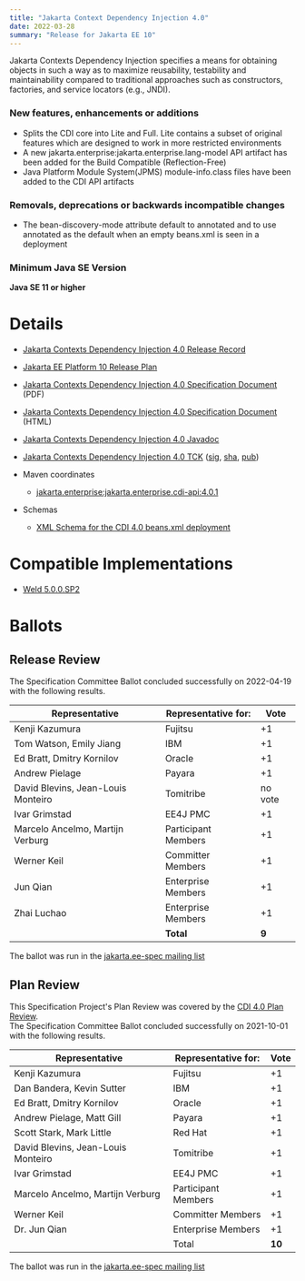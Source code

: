 ```yaml
---
title: "Jakarta Context Dependency Injection 4.0"
date: 2022-03-28
summary: "Release for Jakarta EE 10"
---
```


Jakarta Contexts Dependency Injection specifies a means for obtaining objects in such a way as to maximize reusability, testability and maintainability compared to traditional approaches such as constructors, factories, and service locators (e.g., JNDI).

### New features, enhancements or additions
<!-- List here -->
* Splits the CDI core into Lite and Full. Lite contains a subset of original features which are designed to work in more restricted environments
* A new jakarta.enterprise:jakarta.enterprise.lang-model API artifact has been added for the Build
Compatible (Reflection-Free)
* Java Platform Module System(JPMS) module-info.class files have been added to the CDI API artifacts

### Removals, deprecations or backwards incompatible changes
<!-- List here -->
* The bean-discovery-mode attribute default to annotated and to use annotated as the default when an empty beans.xml is seen in a deployment

### Minimum Java SE Version
<!-- Specify the minimum required Java SE version for this specification -->
**Java SE 11 or higher**

# Details

* [Jakarta Contexts Dependency Injection 4.0 Release Record](https://projects.eclipse.org/projects/ee4j.cdi/releases/4.0)
* [Jakarta EE Platform 10 Release Plan](https://jakartaee.github.io/jakartaee-platform/jakartaee10/JakartaEE10ReleasePlan)
* [Jakarta Contexts Dependency Injection 4.0 Specification Document](./jakarta-cdi-spec-4.0.pdf) (PDF)
* [Jakarta Contexts Dependency Injection 4.0 Specification Document](./jakarta-cdi-spec-4.0.html) (HTML)
* [Jakarta Contexts Dependency Injection 4.0 Javadoc](./apidocs)
* [Jakarta Contexts Dependency Injection 4.0 TCK](https://download.eclipse.org/jakartaee/cdi/4.0/cdi-tck-4.0.10-dist.zip)
([sig](https://download.eclipse.org/jakartaee/cdi/4.0/cdi-tck-4.0.10-dist.zip.sig),
[sha](https://download.eclipse.org/jakartaee/cdi/4.0/cdi-tck-4.0.10-dist.zip.sha256),
[pub](https://raw.githubusercontent.com/jakartaee/specification-committee/master/jakartaee-spec-committee.pub))

* Maven coordinates
  * [jakarta.enterprise:jakarta.enterprise.cdi-api:4.0.1](https://search.maven.org/artifact/jakarta.enterprise/jakarta.enterprise.cdi-api/4.0.1/jar)

* Schemas
  * [XML Schema for the CDI 4.0 beans.xml deployment](https://jakarta.ee/xml/ns/jakartaee/beans_4_0.xsd)

# Compatible Implementations

* [Weld 5.0.0.SP2](https://weld.cdi-spec.org/download/)

# Ballots

## Release Review

The Specification Committee Ballot concluded successfully on 2022-04-19 with the following results.

| Representative                     | Representative for: | Vote   |
|------------------------------------|---------------------|--------|
| Kenji Kazumura                     | Fujitsu             | +1     |
| Tom Watson, Emily Jiang            | IBM                 | +1     |
| Ed Bratt, Dmitry Kornilov          | Oracle              | +1     |
| Andrew Pielage                     | Payara              | +1     |
| David Blevins, Jean-Louis Monteiro | Tomitribe           | no vote |
| Ivar Grimstad                      | EE4J PMC            | +1     |
| Marcelo Ancelmo, Martijn Verburg   | Participant Members | +1     |
| Werner Keil                        | Committer Members   | +1     |
| Jun Qian                           | Enterprise Members  | +1     |
| Zhai Luchao                        | Enterprise Members  | +1     |  
|                                    | **Total**           | **9** |

The ballot was run in the [jakarta.ee-spec mailing list](https://www.eclipse.org/lists/jakarta.ee-spec/msg02354.html)

## Plan Review

This Specification Project's Plan Review was covered by the [CDI 4.0 Plan Review](https://projects.eclipse.org/projects/ee4j.cdi/releases/4.0/plan).  
The Specification Committee Ballot concluded successfully on 2021-10-01 with the following results.

| Representative                                 | Representative for: | Vote   |
|------------------------------------------------|---------------------|--------|
| Kenji Kazumura                                 | Fujitsu             |   +1   |
| Dan Bandera, Kevin Sutter                      | IBM                 |   +1   |
| Ed Bratt, Dmitry Kornilov                      | Oracle              |   +1   |
| Andrew Pielage, Matt Gill                      | Payara              |   +1   |
| Scott Stark, Mark Little                       | Red Hat             |   +1   |
| David Blevins, Jean-Louis Monteiro             | Tomitribe           |   +1   |
| Ivar Grimstad                                  | EE4J PMC            |   +1   |
| Marcelo Ancelmo, Martijn Verburg               | Participant Members |   +1   |
| Werner Keil                                    | Committer Members   |   +1   |
| Dr. Jun Qian                                   | Enterprise Members  |   +1   |
|                                                | Total               | **10** |

The ballot was run in the [jakarta.ee-spec mailing list](https://www.eclipse.org/lists/jakarta.ee-spec/msg01977.html)
